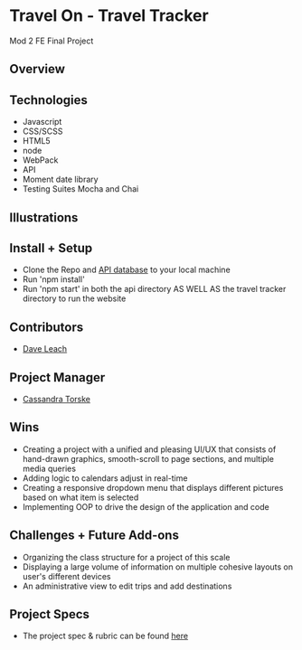 # Travel On - Travel Tracker
Mod 2 FE Final Project


## Overview


## Technologies
- Javascript
- CSS/SCSS
- HTML5
- node
- WebPack
- API
- Moment date library
- Testing Suites Mocha and Chai


## Illustrations



## Install + Setup
- Clone the Repo and [API database](https://github.com/turingschool-examples/travel-tracker-api) to your local machine
- Run 'npm install'
- Run 'npm start' in both the api directory AS WELL AS the travel tracker directory to run the website


## Contributors
  - [Dave Leach](https://github.com/davidleach724)

## Project Manager
- [Cassandra Torske](https://github.com/CassandraGoose)

## Wins
- Creating a project with a unified and pleasing UI/UX that consists of hand-drawn graphics, smooth-scroll to page sections, and multiple media queries
- Adding logic to calendars adjust in real-time
- Creating a responsive dropdown menu that displays different pictures based on what item is selected
- Implementing OOP to drive the design of the application and code

## Challenges + Future Add-ons
- Organizing the class structure for a project of this scale
- Displaying a large volume of information on multiple cohesive layouts on user's different devices 
- An administrative view to edit trips and add destinations


## Project Specs
  - The project spec & rubric can be found [here](https://frontend.turing.edu/projects/travel-tracker.html)